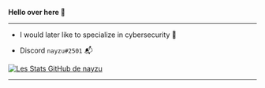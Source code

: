 __Hello over here 🤠__

--------------
* I would later like to specialize in cybersecurity 📌

* Discord `nayzu#2501` 📬

[![Les Stats GitHub de nayzu](https://github-readme-stats.vercel.app/api?username=nayzu&show_icons=true&theme=dark)](https://github.com/anuraghazra/github-readme-stats)

--------------
